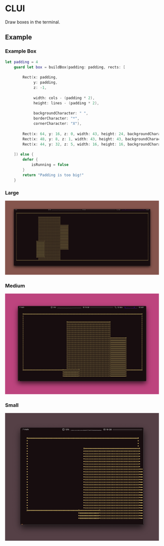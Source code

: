 # CLUI

Draw boxes in the terminal.

## Example 

### Example Box
```swift
let padding = 4
    guard let box = buildBox(padding: padding, rects: [
        
        Rect(x: padding,
             y: padding,
             z: -1,
             
             width: cols - (padding * 2),
             height: lines - (padding * 2),
             
             backgroundCharacter: " ",
             borderCharacter: "*",
             cornerCharacter: "X"),
    
        Rect(x: 64, y: 16, z: 0, width: 43, height: 24, backgroundCharacter: "▬"),
        Rect(x: 48, y: 8, z: 1, width: 43, height: 43, backgroundCharacter: "▯"),
        Rect(x: 44, y: 32, z: 5, width: 16, height: 16, backgroundCharacter: "▮")
        
    ]) else {
        defer {
            isRunning = false
        }
        return "Padding is too big!"
    }
```

### Large
![large](.media/large.png)

### Medium
![medium](.media/medium.png)

### Small
![small](.media/small.png)

